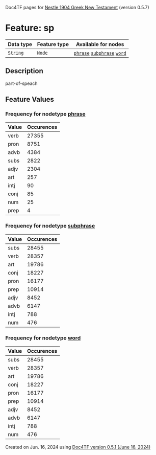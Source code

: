 Doc4TF pages for [Nestle 1904 Greek New Testament](https://github.com/saulocantanhede/tfgreek2/tree/main/tf) (version 0.5.7)
# Feature: sp
Data type|Feature type|Available for nodes
---|---|---
[`String`](featuresbydatatype.md#string)|[`Node`](featuresbytype.md#node)| [`phrase`](featuresbynodetype.md#phrase)  [`subphrase`](featuresbynodetype.md#subphrase)  [`word`](featuresbynodetype.md#word) 
## Description
part-of-speach
## Feature Values
### Frequency for nodetype [phrase](featuresbynodetype.md#phrase)
Value|Occurences
---|---
verb|27355
pron|8751
advb|4384
subs|2822
adjv|2304
art|257
intj|90
conj|85
num|25
prep|4
### Frequency for nodetype [subphrase](featuresbynodetype.md#subphrase)
Value|Occurences
---|---
subs|28455
verb|28357
art|19786
conj|18227
pron|16177
prep|10914
adjv|8452
advb|6147
intj|788
num|476
### Frequency for nodetype [word](featuresbynodetype.md#word)
Value|Occurences
---|---
subs|28455
verb|28357
art|19786
conj|18227
pron|16177
prep|10914
adjv|8452
advb|6147
intj|788
num|476
 

Created on Jun. 16, 2024 using [Doc4TF version 0.5.1 (June 16, 2024)](https://github.com/tonyjurg/Doc4TF/blob/main/CreateFeatureDoc.ipynb) 